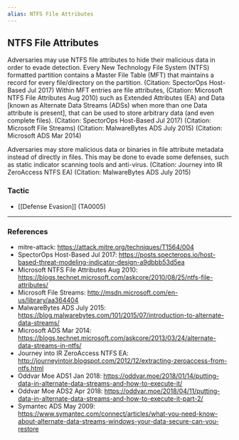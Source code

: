 ```yaml
---
alias: NTFS File Attributes
---
```


## NTFS File Attributes

Adversaries may use NTFS file attributes to hide their malicious data in order to evade detection. Every New Technology File System (NTFS) formatted partition contains a Master File Table (MFT) that maintains a record for every file/directory on the partition. (Citation: SpectorOps Host-Based Jul 2017) Within MFT entries are file attributes, (Citation: Microsoft NTFS File Attributes Aug 2010) such as Extended Attributes (EA) and Data [known as Alternate Data Streams (ADSs) when more than one Data attribute is present], that can be used to store arbitrary data (and even complete files). (Citation: SpectorOps Host-Based Jul 2017) (Citation: Microsoft File Streams) (Citation: MalwareBytes ADS July 2015) (Citation: Microsoft ADS Mar 2014)

Adversaries may store malicious data or binaries in file attribute metadata instead of directly in files. This may be done to evade some defenses, such as static indicator scanning tools and anti-virus. (Citation: Journey into IR ZeroAccess NTFS EA) (Citation: MalwareBytes ADS July 2015)


### Tactic

- [[Defense Evasion]] (TA0005)


---
### References

- mitre-attack: https://attack.mitre.org/techniques/T1564/004
- SpectorOps Host-Based Jul 2017: https://posts.specterops.io/host-based-threat-modeling-indicator-design-a9dbbb53d5ea
- Microsoft NTFS File Attributes Aug 2010: https://blogs.technet.microsoft.com/askcore/2010/08/25/ntfs-file-attributes/
- Microsoft File Streams: http://msdn.microsoft.com/en-us/library/aa364404
- MalwareBytes ADS July 2015: https://blog.malwarebytes.com/101/2015/07/introduction-to-alternate-data-streams/
- Microsoft ADS Mar 2014: https://blogs.technet.microsoft.com/askcore/2013/03/24/alternate-data-streams-in-ntfs/
- Journey into IR ZeroAccess NTFS EA: http://journeyintoir.blogspot.com/2012/12/extracting-zeroaccess-from-ntfs.html
- Oddvar Moe ADS1 Jan 2018: https://oddvar.moe/2018/01/14/putting-data-in-alternate-data-streams-and-how-to-execute-it/
- Oddvar Moe ADS2 Apr 2018: https://oddvar.moe/2018/04/11/putting-data-in-alternate-data-streams-and-how-to-execute-it-part-2/
- Symantec ADS May 2009: https://www.symantec.com/connect/articles/what-you-need-know-about-alternate-data-streams-windows-your-data-secure-can-you-restore
